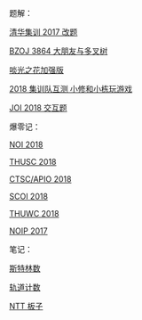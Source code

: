 题解：

[清华集训 2017 改题](thujx.html)

[BZOJ 3864 大朋友与多叉树](BZOJ3864.html)

[啖光之花加强版](poly2.html)

[2018 集训队互测 小修和小栋玩游戏](mcfx.html)

[JOI 2018 交互题](JOI2018_communication.html)

爆零记：

[NOI 2018](NOI18.html)

[THUSC 2018](THUSC.html)

[CTSC/APIO 2018](CTSC-APIO.html)

[SCOI 2018](SCOI.html)

[THUWC 2018](THUWC.html)

[NOIP 2017](NOIP.html)

笔记：

[斯特林数](Sterling.html)

[轨道计数](Polya.html)

[NTT 板子](NTT.html)